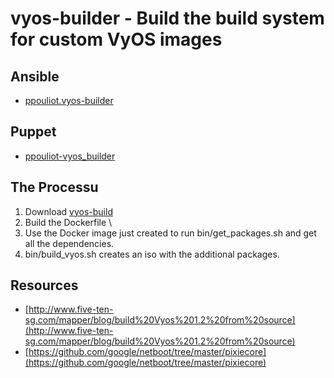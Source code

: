 # vyos-builder - Build the build system for custom VyOS images

## Ansible

* [ppouliot.vyos-builder](https://github.com/ppouliot/vyos-builder/tree/ansible)

## Puppet

* [ppouliot-vyos_builder](https://github.com/ppouliot/vyos-builder/tree/puppet)



##  The Processu
1. Download [vyos-build](https://github.com/vyos/vyos-build)
2. Build the Dockerfile  \
3. Use the Docker image just created to run bin/get_packages.sh <your package>
   and get all the dependencies.
4. bin/build_vyos.sh creates an iso with the additional packages.

## Resources
* [http://www.five-ten-sg.com/mapper/blog/build%20Vyos%201.2%20from%20source](http://www.five-ten-sg.com/mapper/blog/build%20Vyos%201.2%20from%20source)
* [https://github.com/google/netboot/tree/master/pixiecore](https://github.com/google/netboot/tree/master/pixiecore)
 
